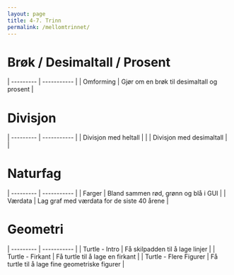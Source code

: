 ```yaml
---
layout: page
title: 4-7. Trinn
permalink: /mellomtrinnet/
---
```


# Brøk / Desimaltall / Prosent

| --------- | ----------- |
| Omforming | Gjør om en brøk til desimaltall og prosent |


# Divisjon

| --------- | ----------- |
| Divisjon med heltall  |  |
| Divisjon med desimaltall |  |

# Naturfag

| --------- | ----------- |
| Farger  | Bland sammen rød, grønn og blå i GUI |
| Værdata | Lag graf med værdata for de siste 40 årene |

# Geometri

| --------- | ----------- |
| Turtle -  Intro | Få skilpadden til å lage linjer |
| Turtle - Firkant | Få turtle til å lage en firkant |
| Turtle - Flere Figurer | Få turtle til å lage fine geometriske figurer |